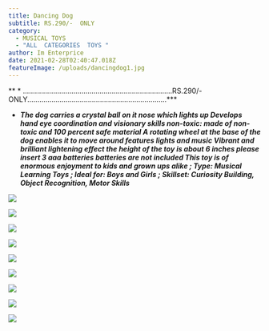 ```yaml
---
title: Dancing Dog
subtitle: RS.290/-  ONLY
category:
  - MUSICAL TOYS
  - "ALL  CATEGORIES  TOYS "
author: Im Enterprice
date: 2021-02-28T02:40:47.018Z
featureImage: /uploads/dancingdog1.jpg
---
```

 



 ** *  ..........................................................................RS.290/-  ONLY.....................................................................***





* ***The dog carries a crystal ball on it nose which lights up Develops hand eye coordination and visionary skills non-toxic: made of non-toxic and 100 percent safe material A rotating wheel at the base of the dog enables it to move around features lights and music Vibrant and brilliant lightening effect the height of the toy is about 6 inches please insert 3 aaa batteries batteries are not included This toy is of enormous enjoyment to kids and grown ups alike ; Type: Musical Learning Toys ; Ideal for: Boys and Girls ; Skillset: Curiosity Building, Object Recognition, Motor Skills***

![](/uploads/dancingdog1.jpg)

![](/uploads/dancingdog2.jpg)

![](/uploads/3.jpeg)

![](/uploads/4.jpg)

![](/uploads/5.jpeg)

![](/uploads/6.jpeg)

![](/uploads/11-1-.jpg)

![](/uploads/11-3-.jpg)

![](/uploads/11-4-.jpg)